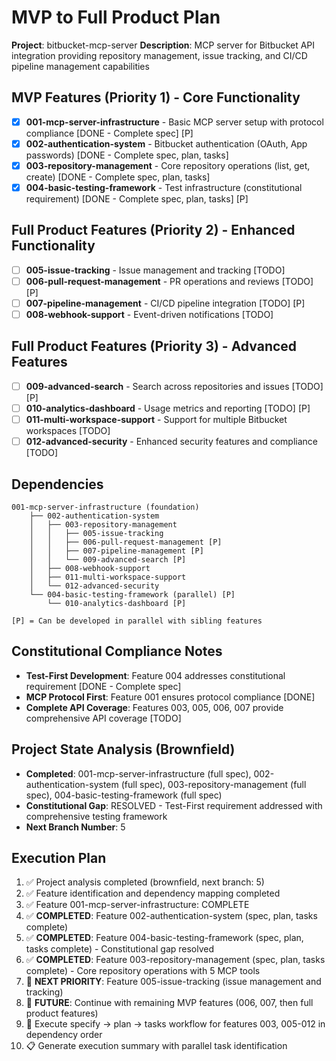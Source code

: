 # MVP to Full Product Plan

**Project**: bitbucket-mcp-server
**Description**: MCP server for Bitbucket API integration providing repository management, issue tracking, and CI/CD pipeline management capabilities

## MVP Features (Priority 1) - Core Functionality
- [x] **001-mcp-server-infrastructure** - Basic MCP server setup with protocol compliance [DONE - Complete spec] [P]
- [x] **002-authentication-system** - Bitbucket authentication (OAuth, App passwords) [DONE - Complete spec, plan, tasks]
- [x] **003-repository-management** - Core repository operations (list, get, create) [DONE - Complete spec, plan, tasks]
- [x] **004-basic-testing-framework** - Test infrastructure (constitutional requirement) [DONE - Complete spec, plan, tasks] [P]

## Full Product Features (Priority 2) - Enhanced Functionality  
- [ ] **005-issue-tracking** - Issue management and tracking [TODO]
- [ ] **006-pull-request-management** - PR operations and reviews [TODO] [P]
- [ ] **007-pipeline-management** - CI/CD pipeline integration [TODO] [P] 
- [ ] **008-webhook-support** - Event-driven notifications [TODO]

## Full Product Features (Priority 3) - Advanced Features
- [ ] **009-advanced-search** - Search across repositories and issues [TODO] [P]
- [ ] **010-analytics-dashboard** - Usage metrics and reporting [TODO] [P]
- [ ] **011-multi-workspace-support** - Support for multiple Bitbucket workspaces [TODO]
- [ ] **012-advanced-security** - Enhanced security features and compliance [TODO]

## Dependencies
```
001-mcp-server-infrastructure (foundation)
    ├── 002-authentication-system 
    │   ├── 003-repository-management
    │   │   ├── 005-issue-tracking
    │   │   ├── 006-pull-request-management [P]
    │   │   ├── 007-pipeline-management [P]
    │   │   └── 009-advanced-search [P]
    │   ├── 008-webhook-support
    │   ├── 011-multi-workspace-support
    │   └── 012-advanced-security
    └── 004-basic-testing-framework (parallel) [P]
        └── 010-analytics-dashboard [P]

[P] = Can be developed in parallel with sibling features
```

## Constitutional Compliance Notes
- **Test-First Development**: Feature 004 addresses constitutional requirement [DONE - Complete spec]
- **MCP Protocol First**: Feature 001 ensures protocol compliance [DONE]
- **Complete API Coverage**: Features 003, 005, 006, 007 provide comprehensive API coverage [TODO]

## Project State Analysis (Brownfield)
- **Completed**: 001-mcp-server-infrastructure (full spec), 002-authentication-system (full spec), 003-repository-management (full spec), 004-basic-testing-framework (full spec)
- **Constitutional Gap**: RESOLVED - Test-First requirement addressed with comprehensive testing framework
- **Next Branch Number**: 5

## Execution Plan
1. ✅ Project analysis completed (brownfield, next branch: 5)
2. ✅ Feature identification and dependency mapping completed  
3. ✅ Feature 001-mcp-server-infrastructure: COMPLETE
4. ✅ **COMPLETED**: Feature 002-authentication-system (spec, plan, tasks complete)
5. ✅ **COMPLETED**: Feature 004-basic-testing-framework (spec, plan, tasks complete) - Constitutional gap resolved
6. ✅ **COMPLETED**: Feature 003-repository-management (spec, plan, tasks complete) - Core repository operations with 5 MCP tools
7. 🔄 **NEXT PRIORITY**: Feature 005-issue-tracking (issue management and tracking)
8. 🔄 **FUTURE**: Continue with remaining MVP features (006, 007, then full product features)
8. 🔄 Execute specify → plan → tasks workflow for features 003, 005-012 in dependency order
9. 📋 Generate execution summary with parallel task identification